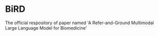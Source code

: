 # BiRD
The official respository of paper named 'A Refer-and-Ground Multimodal Large Language Model for Biomedicine'
